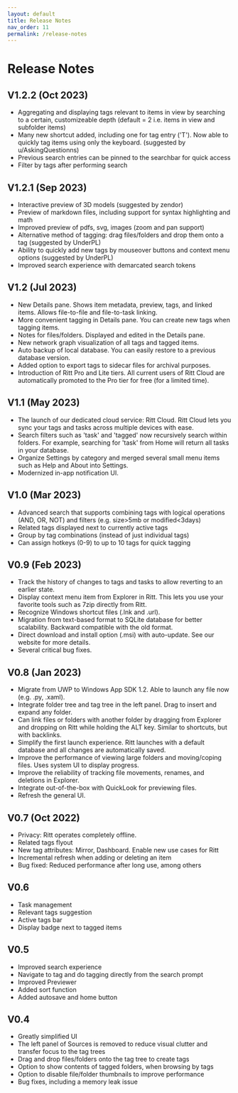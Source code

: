 ```yaml
---
layout: default
title: Release Notes
nav_order: 11
permalink: /release-notes
---
```


# Release Notes

## V1.2.2 (Oct 2023)
- Aggregating and displaying tags relevant to items in view by searching to a certain, customizeable depth (default = 2 i.e. items in view and subfolder items)
- Many new shortcut added, including one for tag entry ('T'). Now able to quickly tag items using only the keyboard. (suggested by u/AskingQuestionns)
- Previous search entries can be pinned to the searchbar for quick access
- Filter by tags after performing search

## V1.2.1 (Sep 2023)
- Interactive preview of 3D models (suggested by zendor)
- Preview of markdown files, including support for syntax highlighting and math
- Improved preview of pdfs, svg, images (zoom and pan support)
- Alternative method of tagging: drag files/folders and drop them onto a tag (suggested by UnderPL)
- Ability to quickly add new tags by mouseover buttons and context menu options (suggested by UnderPL)
- Improved search experience with demarcated search tokens

## V1.2 (Jul 2023)
- New Details pane. Shows item metadata, preview, tags, and linked items. Allows file-to-file and file-to-task linking.
- More convenient tagging in Details pane. You can create new tags when tagging items.
- Notes for files/folders. Displayed and edited in the Details pane.
- New network graph visualization of all tags and tagged items.
- Auto backup of local database. You can easily restore to a previous database version.
- Added option to export tags to sidecar files for archival purposes.
- Introduction of Ritt Pro and Lite tiers. All current users of Ritt Cloud are automatically promoted to the Pro tier for free (for a limited time). 


## V1.1 (May 2023)
- The launch of our dedicated cloud service: Ritt Cloud. Ritt Cloud lets you sync your tags and tasks across multiple devices with ease.
- Search filters such as 'task' and 'tagged' now recursively search within folders. For example, searching for 'task' from Home will return all tasks in your database.
- Organize Settings by category and merged several small menu items such as Help and About into Settings.
- Modernized in-app notification UI.

## V1.0 (Mar 2023)
- Advanced search that supports combining tags with logical operations (AND, OR, NOT) and filters (e.g. size>5mb or modified<3days)
- Related tags displayed next to currently active tags
- Group by tag combinations (instead of just individual tags)
- Can assign hotkeys (0-9) to up to 10 tags for quick tagging

## V0.9 (Feb 2023)
- Track the history of changes to tags and tasks to allow reverting to an earlier state.
- Display context menu item from Explorer in Ritt. This lets you use your favorite tools such as 7zip directly from Ritt.
- Recognize Windows shortcut files (.lnk and .url).
- Migration from text-based format to SQLite database for better scalability. Backward compatible with the old format.
- Direct download and install option (.msi) with auto-update. See our website for more details.
- Several critical bug fixes.

## V0.8 (Jan 2023)
- Migrate from UWP to Windows App SDK 1.2. Able to launch any file now (e.g. .py, .xaml).
- Integrate folder tree and tag tree in the left panel. Drag to insert and expand any folder.
- Can link files or folders with another folder by dragging from Explorer and dropping on Ritt while holding the ALT key. Similar to shortcuts, but with backlinks.
- Simplify the first launch experience. Ritt launches with a default database and all changes are automatically saved.
- Improve the performance of viewing large folders and moving/coping files. Uses system UI to display progress.
- Improve the reliability of tracking file movements, renames, and deletions in Explorer.
- Integrate out-of-the-box with QuickLook for previewing files.
- Refresh the general UI.

## V0.7 (Oct 2022)
- Privacy: Ritt operates completely offline.
- Related tags flyout
- New tag attributes: Mirror, Dashboard. Enable new use cases for Ritt
- Incremental refresh when adding or deleting an item
- Bug fixed: Reduced performance after long use, among others


## V0.6
- Task management
- Relevant tags suggestion
- Active tags bar
- Display badge next to tagged items

## V0.5
- Improved search experience
- Navigate to tag and do tagging directly from the search prompt
- Improved Previewer
- Added sort function
- Added autosave and home button

## V0.4
- Greatly simplified UI
- The left panel of Sources is removed to reduce visual clutter and transfer focus to the tag trees
- Drag and drop files/folders onto the tag tree to create tags
- Option to show contents of tagged folders, when browsing by tags
- Option to disable file/folder thumbnails to improve performance
- Bug fixes, including a memory leak issue

